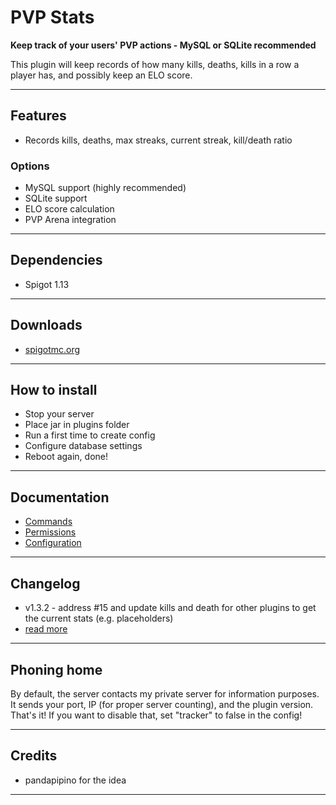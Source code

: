 # PVP Stats

**Keep track of your users' PVP actions - MySQL or SQLite recommended**

This plugin will keep records of how many kills, deaths, kills in a row a player has, and possibly keep an ELO score.

***

## Features

- Records kills, deaths, max streaks, current streak, kill/death ratio

### Options

- MySQL support (highly recommended)
- SQLite support
- ELO score calculation
- PVP Arena integration

***

## Dependencies

- Spigot 1.13

***

## Downloads

- [spigotmc.org](https://www.spigotmc.org/resources/pvp-stats.59124/)


***

## How to install

- Stop your server
- Place jar in plugins folder
- Run a first time to create config
- Configure database settings
- Reboot again, done!

***

## Documentation

- [Commands](doc/commands.md)
- [Permissions](doc/permissions.md)
- [Configuration](doc/configuration.md)

***

## Changelog

- v1.3.2 - address #15 and update kills and death for other plugins to get the current stats (e.g. placeholders)
- [read more](doc/changelog.md)

***

## Phoning home

By default, the server contacts my private server for information purposes. It sends your port, IP (for proper server counting), and the plugin version.
That's it! If you want to disable that, set "tracker" to false in the config!

***

## Credits

- pandapipino for the idea


***